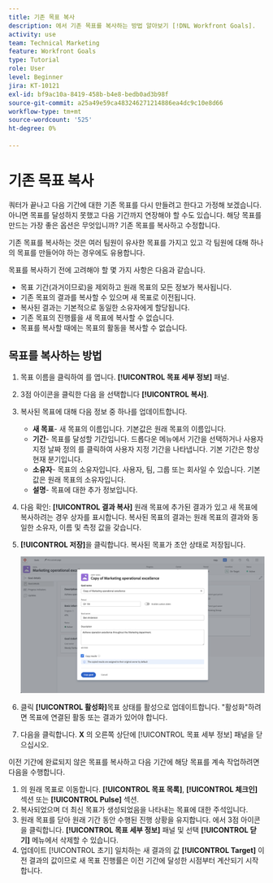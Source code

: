 ```yaml
---
title: 기존 목표 복사
description: 에서 기존 목표를 복사하는 방법 알아보기 [!DNL Workfront Goals].
activity: use
team: Technical Marketing
feature: Workfront Goals
type: Tutorial
role: User
level: Beginner
jira: KT-10121
exl-id: bf9ac10a-8419-458b-b4e8-bedb0ad3b98f
source-git-commit: a25a49e59ca483246271214886ea4dc9c10e8d66
workflow-type: tm+mt
source-wordcount: '525'
ht-degree: 0%

---
```


# 기존 목표 복사

쿼터가 끝나고 다음 기간에 대한 기존 목표를 다시 만들려고 한다고 가정해 보겠습니다. 아니면 목표를 달성하지 못했고 다음 기간까지 연장해야 할 수도 있습니다. 해당 목표를 만드는 가장 좋은 옵션은 무엇입니까? 기존 목표를 복사하고 수정합니다.

기존 목표를 복사하는 것은 여러 팀원이 유사한 목표를 가지고 있고 각 팀원에 대해 하나의 목표를 만들어야 하는 경우에도 유용합니다.

<!--
Pro-tips graphic
-->

목표를 복사하기 전에 고려해야 할 몇 가지 사항은 다음과 같습니다.

* 목표 기간(과거이므로)을 제외하고 원래 목표의 모든 정보가 복사됩니다.
* 기존 목표의 결과를 복사할 수 있으며 새 목표로 이전됩니다.
* 복사된 결과는 기본적으로 동일한 소유자에게 할당됩니다.
* 기존 목표의 진행률을 새 목표에 복사할 수 없습니다.
* 목표를 복사할 때에는 목표의 활동을 복사할 수 없습니다.

## 목표를 복사하는 방법

1. 목표 이름을 클릭하여 를 엽니다. **[!UICONTROL 목표 세부 정보]** 패널.
1. 3점 아이콘을 클릭한 다음 을 선택합니다 **[!UICONTROL 복사]**.
1. 복사된 목표에 대해 다음 정보 중 하나를 업데이트합니다.
   * **새 목표**- 새 목표의 이름입니다. 기본값은 원래 목표의 이름입니다.
   * **기간**- 목표를 달성할 기간입니다. 드롭다운 메뉴에서 기간을 선택하거나 사용자 지정 날짜 정의 를 클릭하여 사용자 지정 기간을 나타냅니다. 기본 기간은 항상 현재 분기입니다.
   * **소유자**- 목표의 소유자입니다. 사용자, 팀, 그룹 또는 회사일 수 있습니다. 기본값은 원래 목표의 소유자입니다.
   * **설명**- 목표에 대한 추가 정보입니다.

1. 다음 확인: **[!UICONTROL 결과 복사]** 원래 목표에 추가된 결과가 있고 새 목표에 복사하려는 경우 상자를 표시합니다. 복사된 목표의 결과는 원래 목표의 결과와 동일한 소유자, 이름 및 측정 값을 갖습니다.

1. **[!UICONTROL 저장]**&#x200B;을 클릭합니다. 복사된 목표가 초안 상태로 저장됩니다.

   ![의 이미지 [!UICONTROL 목표 세부 정보] 패널 위치 [!DNL Workfront Goals] (으)로 [!UICONTROL 복사] 옵션](assets/03-workfront-goals-copy-a-goal.png)

1. 클릭 **[!UICONTROL 활성화]**&#x200B;목표 상태를 활성으로 업데이트합니다. &quot;활성화&quot;하려면 목표에 연결된 활동 또는 결과가 있어야 합니다.

1. 다음을 클릭합니다. **X** 의 오른쪽 상단에 [!UICONTROL 목표 세부 정보] 패널을 닫으십시오.

이전 기간에 완료되지 않은 목표를 복사하고 다음 기간에 해당 목표를 계속 작업하려면 다음을 수행합니다.

1. 의 원래 목표로 이동합니다. **[!UICONTROL 목표 목록]**, **[!UICONTROL 체크인]** 섹션 또는 **[!UICONTROL Pulse]** 섹션.
1. 복사되었으며 더 최신 목표가 생성되었음을 나타내는 목표에 대한 주석입니다.
1. 원래 목표를 닫아 원래 기간 동안 수행된 진행 상황을 유지합니다. 에서 3점 아이콘을 클릭합니다. **[!UICONTROL 목표 세부 정보]** 패널 및 선택 **[!UICONTROL 닫기]** 메뉴에서 삭제할 수 있습니다.
1. 업데이트 [!UICONTROL 초기] 일치하는 새 결과의 값 **[!UICONTROL Target]** 이전 결과의 값이므로 새 목표 진행률은 이전 기간에 달성한 시점부터 계산되기 시작합니다.
